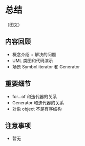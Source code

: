 # 总结

（图文）

## 内容回顾

- 概念介绍 + 解决的问题
- UML 类图和代码演示
- 场景 Symbol.iterator 和 Generator

## 重要细节

- for...of 和迭代器的关系
- Generator 和迭代器的关系
- 对象 object 不是有序结构

## 注意事项

- 暂无
